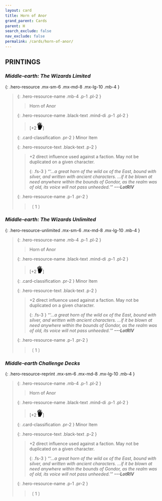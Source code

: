 ```yaml
---
layout: card
title: Horn of Anor
grand_parent: Cards
parent: H
search_exclude: false
nav_exclude: false
permalink: /cards/horn-of-anor/
---
```


## PRINTINGS


### _Middle-earth: The Wizards Limited_

{: .hero-resource .mx-sm-6 .mx-md-8 .mx-lg-10 .mb-4 }
> {: .hero-resource-name .mb-4 .p-1 .pl-2 }
> > <div class="card-mp"></div>
> > <div class="card-name">Horn of Anor</div>
>
> {: .hero-resource-name .black-text .mind-di .p-1 .pl-2 }
> > [+2![](/assets/images/di.svg)] 
>
> {: .card-classification .pr-2 }
> Minor Item
>
> {: .hero-resource-text .black-text .p-2 }
> > +2 direct influence used against a faction. May not be duplicated on a given character. 
> > 
> > {: .fs-3 } 
> > _“‘...a great horn of the wild ox of the East, bound with silver, and written with ancient characters. ...if it be blown at need anywhere within the bounds of Gondor, as the realm was of old, its voice will not pass unheeded.’”_ ***---&#65279;LotRIV***
> 
> {: .hero-resource-name .p-1 .pr-2 }
> > <div class="card-shield"></div>
> > <div class="card-corruption">〔 1 〕</div>

### _Middle-earth: The Wizards Unlimited_

{: .hero-resource-unlimited .mx-sm-6 .mx-md-8 .mx-lg-10 .mb-4 }
> {: .hero-resource-name .mb-4 .p-1 .pl-2 }
> > <div class="card-mp"></div>
> > <div class="card-name">Horn of Anor</div>
>
> {: .hero-resource-name .black-text .mind-di .p-1 .pl-2 }
> > [+2![](/assets/images/di.svg)] 
>
> {: .card-classification .pr-2 }
> Minor Item
>
> {: .hero-resource-text .black-text .p-2 }
> > +2 direct influence used against a faction. May not be duplicated on a given character. 
> > 
> > {: .fs-3 } 
> > _“‘...a great horn of the wild ox of the East, bound with silver, and written with ancient characters. ...if it be blown at need anywhere within the bounds of Gondor, as the realm was of old, its voice will not pass unheeded.’”_ ***---&#65279;LotRIV***
> 
> {: .hero-resource-name .p-1 .pr-2 }
> > <div class="card-shield"></div>
> > <div class="card-corruption">〔 1 〕</div>

### _Middle-earth Challenge Decks_

{: .hero-resource-reprint .mx-sm-6 .mx-md-8 .mx-lg-10 .mb-4 }
> {: .hero-resource-name .mb-4 .p-1 .pl-2 }
> > <div class="card-mp"></div>
> > <div class="card-name">Horn of Anor</div>
>
> {: .hero-resource-name .black-text .mind-di .p-1 .pl-2 }
> > [+2![](/assets/images/di.svg)] 
>
> {: .card-classification .pr-2 }
> Minor Item
>
> {: .hero-resource-text .black-text .p-2 }
> > +2 direct influence used against a faction. May not be duplicated on a given character. 
> > 
> > {: .fs-3 } 
> > _“‘...a great horn of the wild ox of the East, bound with silver, and written with ancient characters. ...if it be blown at need anywhere within the bounds of Gondor, as the realm was of old, its voice will not pass unheeded.’”_ ***---&#65279;LotRIV***
> 
> {: .hero-resource-name .p-1 .pr-2 }
> > <div class="card-shield"></div>
> > <div class="card-corruption">〔 1 〕</div>
